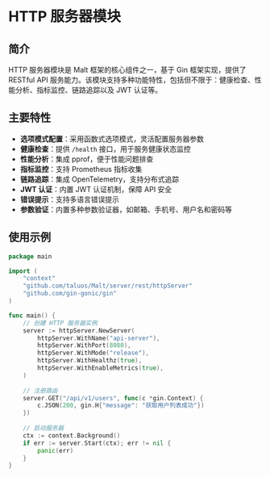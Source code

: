 # HTTP 服务器模块

## 简介

HTTP 服务器模块是 Malt 框架的核心组件之一，基于 Gin 框架实现，提供了 RESTful API 服务能力。该模块支持多种功能特性，包括但不限于：健康检查、性能分析、指标监控、链路追踪以及 JWT 认证等。

## 主要特性

- **选项模式配置**：采用函数式选项模式，灵活配置服务器参数
- **健康检查**：提供 `/health` 接口，用于服务健康状态监控
- **性能分析**：集成 pprof，便于性能问题排查
- **指标监控**：支持 Prometheus 指标收集
- **链路追踪**：集成 OpenTelemetry，支持分布式追踪
- **JWT 认证**：内置 JWT 认证机制，保障 API 安全
- **错误提示**：支持多语言错误提示
- **参数验证**：内置多种参数验证器，如邮箱、手机号、用户名和密码等

## 使用示例

```go
package main

import (
    "context"
    "github.com/taluos/Malt/server/rest/httpServer"
    "github.com/gin-gonic/gin"
)

func main() {
    // 创建 HTTP 服务器实例
    server := httpServer.NewServer(
        httpServer.WithName("api-server"),
        httpServer.WithPort(8080),
        httpServer.WithMode("release"),
        httpServer.WithHealthz(true),
        httpServer.WithEnableMetrics(true),
    )
    
    // 注册路由
    server.GET("/api/v1/users", func(c *gin.Context) {
        c.JSON(200, gin.H{"message": "获取用户列表成功"})
    })
    
    // 启动服务器
    ctx := context.Background()
    if err := server.Start(ctx); err != nil {
        panic(err)
    }
}
```
